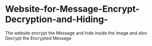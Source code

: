 # Website-for-Message-Encrypt-Decryption-and-Hiding-
The website encrypt the Message and hide inside the image and also Decrypt the Encrypted Message
